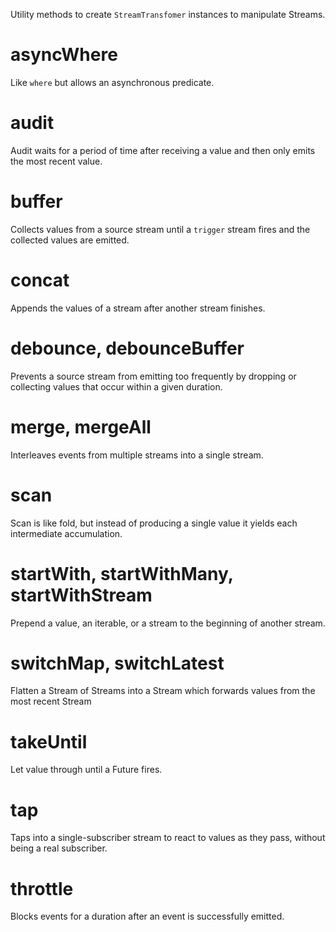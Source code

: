 Utility methods to create `StreamTransfomer` instances to manipulate Streams.

# asyncWhere

Like `where` but allows an asynchronous predicate.

# audit

Audit waits for a period of time after receiving a value and then only emits
the most recent value.

# buffer

Collects values from a source stream until a `trigger` stream fires and the
collected values are emitted.

# concat

Appends the values of a stream after another stream finishes.

# debounce, debounceBuffer

Prevents a source stream from emitting too frequently by dropping or collecting
values that occur within a given duration.

# merge, mergeAll

Interleaves events from multiple streams into a single stream.

# scan

Scan is like fold, but instead of producing a single value it yields each
intermediate accumulation.

# startWith, startWithMany, startWithStream

Prepend a value, an iterable, or a stream to the beginning of another stream.

# switchMap, switchLatest

Flatten a Stream of Streams into a Stream which forwards values from the most
recent Stream

# takeUntil

Let value through until a Future fires.

# tap

Taps into a single-subscriber stream to react to values as they pass, without
being a real subscriber.

# throttle

Blocks events for a duration after an event is successfully emitted.

